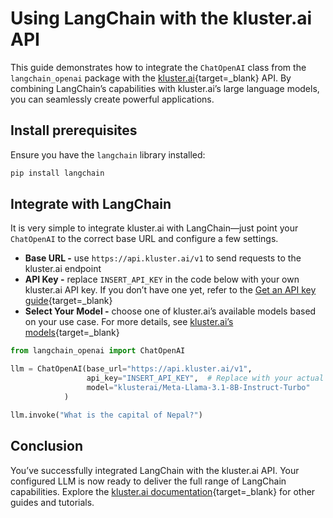 # Using LangChain with the kluster.ai API

This guide demonstrates how to integrate the `ChatOpenAI` class from the `langchain_openai` package with the [kluster.ai](https://www.kluster.ai/){target=\_blank} API. By combining LangChain’s capabilities with kluster.ai’s large language models, you can seamlessly create powerful applications.

## Install prerequisites

Ensure you have the `langchain` library installed:

```bash
pip install langchain
```

## Integrate with LangChain

It is very simple to integrate kluster.ai with LangChain—just point your `ChatOpenAI` to the correct base URL and configure a few settings.

  - **Base URL -** use `https://api.kluster.ai/v1` to send requests to the kluster.ai endpoint
  - **API Key -** replace `INSERT_API_KEY` in the code below with your own kluster.ai API key. If you don’t have one yet, refer to the [Get an API key guide](/get-started/get-api-key/){target=\_blank}
  - **Select Your Model -** choose one of kluster.ai’s available models based on your use case. For more details, see [kluster.ai’s models](/api-reference/reference/#list-supported-models){target=\_blank}

```python
from langchain_openai import ChatOpenAI

llm = ChatOpenAI(base_url="https://api.kluster.ai/v1",
                 api_key="INSERT_API_KEY",  # Replace with your actual API key
                 model="klusterai/Meta-Llama-3.1-8B-Instruct-Turbo"
            )

llm.invoke("What is the capital of Nepal?")
```

## Conclusion

You’ve successfully integrated LangChain with the kluster.ai API. Your configured LLM is now ready to deliver the full range of LangChain capabilities. Explore the [kluster.ai documentation](https://docs.kluster.ai/){target=\_blank} for other guides and tutorials.